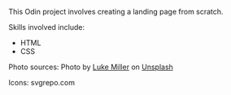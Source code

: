This Odin project involves creating a landing page from scratch. 

Skills involved include:
- HTML
- CSS

Photo sources:
Photo by <a href="https://unsplash.com/@bylukemiller?utm_content=creditCopyText&utm_medium=referral&utm_source=unsplash">Luke Miller</a> on <a href="https://unsplash.com/photos/a-tent-pitched-up-on-a-rocky-outcropping-9SL4uCU2I30?utm_content=creditCopyText&utm_medium=referral&utm_source=unsplash">Unsplash</a>
  
Icons: svgrepo.com